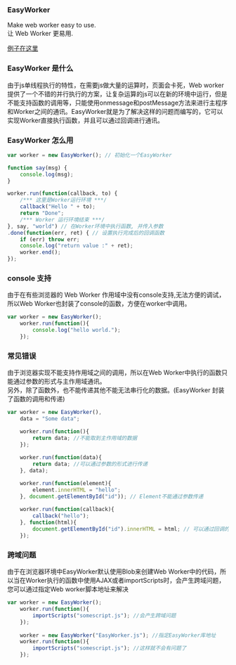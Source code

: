 ### EasyWorker
Make web worker easy to use.  
让 Web Worker 更易用.  

[例子在这里](http://zhangyuanwei.github.io/EasyWorker/demo.html)

### EasyWorker 是什么
由于js单线程执行的特性，在需要js做大量的运算时，页面会卡死，Web worker提供了一个不错的并行执行的方案，让复杂运算的js可以在新的环境中运行，但是不能支持函数的调用等，只能使用onmessage和postMessage方法来进行主程序和Worker之间的通讯。EasyWorker就是为了解决这样的问题而编写的，它可以实现Worker直接执行函数，并且可以通过回调进行通讯。

### EasyWorker 怎么用
```javascript
var worker = new EasyWorker(); // 初始化一个EasyWorker

function say(msg) {
    console.log(msg);
}

worker.run(function(callback, to) {
    /*** 这里是Worker运行环境 ***/
    callback("Hello " + to);
    return "Done";
    /*** Worker 运行环境结束 ***/
}, say, "world") // 在Worker环境中执行函数, 并传入参数
.done(function(err, ret) { // 设置执行完成后的回调函数
    if (err) throw err;
    console.log("return value :" + ret);
    worker.end();
});
```

### console 支持
由于在有些浏览器的 Web Worker 作用域中没有console支持,无法方便的调试，所以Web Worker也封装了console的函数，方便在worker中调用。
```javascript
var worker = new EasyWorker();
	worker.run(function(){
		console.log("hello world.");
	});
```

### 常见错误
由于浏览器实现不能支持作用域之间的调用，所以在Web Worker中执行的函数只能通过参数的形式与主作用域通讯。  
另外，除了函数外，也不能传递其他不能无法串行化的数据。(EasyWorker 封装了函数的调用和传递)
```javascript
var worker = new EasyWorker(),
	data = "Some data";

	worker.run(function(){
		return data; //不能取到主作用域的数据
	});
	
	worker.run(function(data){
		return data; //可以通过参数的形式进行传递
	}, data);

	worker.run(function(element){
		element.innerHTML = "hello";
	}, document.getElementById("id")); // Element不能通过参数传递
	
	worker.run(function(callback){
		callback("hello");
	}, function(html){
		document.getElementById("id").innerHTML = html; // 可以通过回调的方式来实现
	});
```

### 跨域问题
由于在浏览器环境中EasyWorker默认使用Blob来创建Web Worker中的代码，所以当在Worker执行的函数中使用AJAX或者importScripts时，会产生跨域问题，您可以通过指定Web worker脚本地址来解决

```javascript
var worker = new EasyWorker();
	worker.run(function(){
		importScripts("somescript.js"); //会产生跨域问题
	});
	
	worker = new EasyWorker("EasyWorker.js"); //指定EasyWorker库地址
	worker.run(function(){
		importScripts("somescript.js"); //这样就不会有问题了
	});
```
